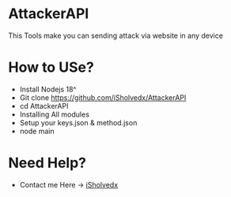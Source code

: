 # AttackerAPI
This Tools make you can sending attack via website in any device

# How to USe?
- Install Nodejs 18^
- Git clone https://github.com/iSholvedx/AttackerAPI
- cd AttackerAPI
- Installing All modules
- Setup your keys.json & method.json
- node main

# Need Help? 
- Contact me Here -> [iSholvedx](https://t.me/iSholvedNVR)
